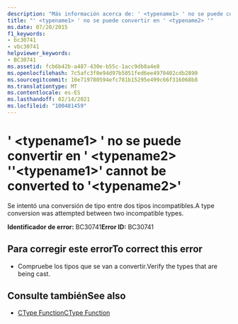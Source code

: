 ```yaml
---
description: "Más información acerca de: ' <typename1> ' no se puede convertir en ' <typename2> '"
title: "' <typename1> ' no se puede convertir en ' <typename2> '"
ms.date: 07/20/2015
f1_keywords:
- bc30741
- vbc30741
helpviewer_keywords:
- BC30741
ms.assetid: fcb6b42b-a487-430e-b55c-1acc9db8a4e8
ms.openlocfilehash: 7c5afc3f0e94d97b5051fed6ee4970402cdb2890
ms.sourcegitcommit: 10e719780594efc781b15295e499c66f316068b8
ms.translationtype: MT
ms.contentlocale: es-ES
ms.lasthandoff: 02/14/2021
ms.locfileid: "100481459"
---
```

# <a name="typename1-cannot-be-converted-to-typename2"></a><span data-ttu-id="fd2ef-103">' \<typename1> ' no se puede convertir en ' \<typename2> '</span><span class="sxs-lookup"><span data-stu-id="fd2ef-103">'\<typename1>' cannot be converted to '\<typename2>'</span></span>

<span data-ttu-id="fd2ef-104">Se intentó una conversión de tipo entre dos tipos incompatibles.</span><span class="sxs-lookup"><span data-stu-id="fd2ef-104">A type conversion was attempted between two incompatible types.</span></span>  
  
 <span data-ttu-id="fd2ef-105">**Identificador de error:** BC30741</span><span class="sxs-lookup"><span data-stu-id="fd2ef-105">**Error ID:** BC30741</span></span>  
  
## <a name="to-correct-this-error"></a><span data-ttu-id="fd2ef-106">Para corregir este error</span><span class="sxs-lookup"><span data-stu-id="fd2ef-106">To correct this error</span></span>  
  
- <span data-ttu-id="fd2ef-107">Compruebe los tipos que se van a convertir.</span><span class="sxs-lookup"><span data-stu-id="fd2ef-107">Verify the types that are being cast.</span></span>  
  
## <a name="see-also"></a><span data-ttu-id="fd2ef-108">Consulte también</span><span class="sxs-lookup"><span data-stu-id="fd2ef-108">See also</span></span>

- [<span data-ttu-id="fd2ef-109">CType Function</span><span class="sxs-lookup"><span data-stu-id="fd2ef-109">CType Function</span></span>](../language-reference/functions/ctype-function.md)
